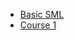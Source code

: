 - [Basic SML](https://pdfs.semanticscholar.org/presentation/4457/d27a9bf7127f48a2b70572b8ffe2efae7056.pdf)
- [Course 1](https://www.cs.cornell.edu/courses/cs312/2008sp/)
<!-- smaple solution link -->
<!-- https://github.com/ksaveljev/Programming-Languages -->